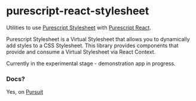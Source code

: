 # purescript-react-stylesheet

Utilities to use [Purescript Stylesheet](https://github.com/danieljharvey/purescript-stylesheet) with [Purescript React](https://github.com/purescript-contrib/purescript-react).

Purescript Stylesheet is a Virtual Stylesheet that allows you to dynamically add styles to a CSS Stylesheet. This library provides components that provide and consume a Virtual Stylesheet via React Context.

Currently in the experimental stage - demonstration app in progress.

### Docs?

Yes, on [Pursuit](https://pursuit.purescript.org/packages/purescript-react-stylesheet/0.0.2)
